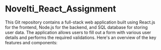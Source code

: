 # Novelti_React_Assignment
This Git repository contains a full-stack web application built using React.js for the frontend, Node.js for the backend, and SQL database for storing user data. The application allows users to fill out a form with various user details and performs the required validations. Here's an overview of the key features and components:
